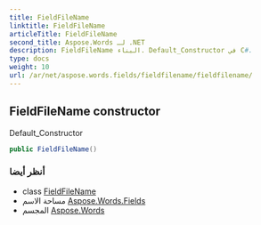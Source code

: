 ```yaml
---
title: FieldFileName
linktitle: FieldFileName
articleTitle: FieldFileName
second_title: Aspose.Words لـ .NET
description: FieldFileName البناء. Default_Constructor في C#.
type: docs
weight: 10
url: /ar/net/aspose.words.fields/fieldfilename/fieldfilename/
---
```

## FieldFileName constructor

Default_Constructor

```csharp
public FieldFileName()
```

### أنظر أيضا

* class [FieldFileName](../)
* مساحة الاسم [Aspose.Words.Fields](../../../aspose.words.fields/)
* المجسم [Aspose.Words](../../../)
